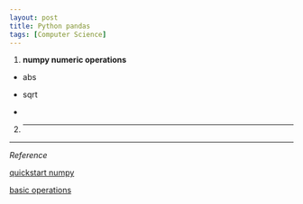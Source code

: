 ```yaml
---
layout: post
title: Python pandas
tags: [Computer Science]
---
```


1. **numpy numeric operations**

- abs

- sqrt

-

2. ****

***
*Reference*

[quickstart numpy](https://docs.scipy.org/doc/numpy-dev/user/quickstart.html)

[basic operations](http://www.scipy-lectures.org/intro/numpy/operations.html)
